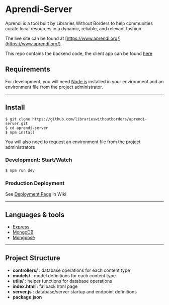 # Aprendi-Server

Aprendi is a tool built by Libraries Without Borders to help communities curate local resources in a dynamic, reliable, and relevant fashion.

The live site can be found at [https://www.aprendi.org/](https://www.aprendi.org/).

This repo contains the backend code, the client app can be found [here](https://github.com/librarieswithoutborders/aprendi/)

## Requirements

For development, you will need [Node.js](http://nodejs.org/) installed in your environment and an environment file from the project administrator.

---

## Install

    $ git clone https://github.com/librarieswithoutborders/aprendi-server.git
    $ cd aprendi-server
    $ npm install
    
You will also need to request an environment file from the project administrators

### Development: Start/Watch

    $ npm run dev
    
### Production Deployment

  See [Deployment Page](https://github.com/librarieswithoutborders/aprendi-server/wiki/Deployment) in Wiki

---

## Languages & tools

- [Express](https://expressjs.com/)
- [MongoDB](https://www.mongodb.com/)
- [Mongoose](http://mongoosejs.com/)

---

## Project Structure

- **controllers/** : database operations for each content type
- **models/** : model definitions for each content type
- **utils/** : helper functions for database operations
- **index.html** : fallback html page
- **server.js** : database/server startup and endpoint definitions
- **package.json**
